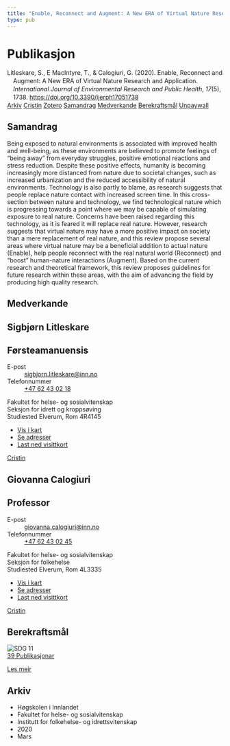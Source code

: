 ```yaml
---
title: "Enable, Reconnect and Augment: A New ERA of Virtual Nature Research and Application"
type: pub
---
```

<h1>Publikasjon</h1>
<article id="csl-bib-container-SGHHHZ4P" class="csl-bib-container">
  <div class="csl-bib-body" style="line-height: 1.35; padding-left: 1em; text-indent:-1em;">
  <div class="csl-entry">Litleskare, S., E MacIntyre, T., &amp; Calogiuri, G. (2020). Enable, Reconnect and Augment: A New ERA of Virtual Nature Research and Application. <i>International Journal of Environmental Research and Public Health</i>, <i>17</i>(5), 1738. <a href="https://doi.org/10.3390/ijerph17051738">https://doi.org/10.3390/ijerph17051738</a></div>
</div>
  <div class="csl-bib-buttons">
    <a href="#taxonomy-article-SGHHHZ4P" class="csl-bib-button">Arkiv</a>
    <a href="https://app.cristin.no/results/show.jsf?id=1801656" alt="Cristin URL" class="csl-bib-button">Cristin</a>
    <a href="http://zotero.org/groups/5022929/items/SGHHHZ4P" alt="Zotero URL" class="csl-bib-button">Zotero</a>
    <a href="#abstract-article-SGHHHZ4P" class="csl-bib-button">Samandrag</a>
    <a href="#contributors-article-SGHHHZ4P" class="csl-bib-button">Medverkande</a>
    <a href="#sdg-article-SGHHHZ4P" class="csl-bib-button">Berekraftsmål</a>
    <a href="https://www.mdpi.com/1660-4601/17/5/1738/pdf" class="csl-bib-button">Unpaywall</a>
  </div>
  <div id="csl-bib-meta-container-SGHHHZ4P"></div>
</article>
<div id="csl-bib-meta-SGHHHZ4P" class="csl-bib-meta">
  <article id="abstract-article-SGHHHZ4P" class="abstract-article">
    <h1>Samandrag</h1>
    Being exposed to natural environments is associated with improved health and well-being, as these environments are believed to promote feelings of “being away” from everyday struggles, positive emotional reactions and stress reduction. Despite these positive effects, humanity is becoming increasingly more distanced from nature due to societal changes, such as increased urbanization and the reduced accessibility of natural environments. Technology is also partly to blame, as research suggests that people replace nature contact with increased screen time. In this cross-section between nature and technology, we find technological nature which is progressing towards a point where we may be capable of simulating exposure to real nature. Concerns have been raised regarding this technology, as it is feared it will replace real nature. However, research suggests that virtual nature may have a more positive impact on society than a mere replacement of real nature, and this review propose several areas where virtual nature may be a beneficial addition to actual nature (Enable), help people reconnect with the real natural world (Reconnect) and “boost” human-nature interactions (Augment). Based on the current research and theoretical framework, this review proposes guidelines for future research within these areas, with the aim of advancing the field by producing high quality research.
  </article>
  <article id="contributors-article-SGHHHZ4P" class="contributors-article">
    <h1>Medverkande</h1>
    <div class="personas">
<div class="vrtx-hinn-person-card">
<div class="photo">
<i class="lar la-user-circle missing-person"></i>
</div>
<div class="info">
<hgroup><h1>Sigbjørn Litleskare</h1>
<h2>Førsteamanuensis</h2>
</hgroup><dl>
<dt>E-post</dt>
<dd>
<a href="mailto:sigbjorn.litleskare@inn.no">sigbjorn.litleskare@inn.no</a>
</dd>
<dt>Telefonnummer</dt>
<dd><a href="tel:+4762430218">
+47 62 43 02 18
</a></dd>
</dl>
<p>
Fakultet for helse- og sosialvitenskap<br>
Seksjon for idrett og kroppsøving<br>
Studiested Elverum,
Rom 4R4145
</p>
<ul class="vrtx-hinn-links">
<li><a href="https://www.google.com/maps?q=60.88156,11.53723">Vis i kart</a></li>
<li><a href="https://www.inn.no/finn-en-ansatt/sigbjorn-litleskare.html#vrtx-hinn-addresses">Se adresser</a></li>
<li><a href="https://www.inn.no/finn-en-ansatt/sigbjorn-litleskare.html?vrtx=vcf">Last ned visittkort</a></li>
</ul>
</div>
</div>
<a href="https://app.cristin.no/persons/show.jsf?id=477352" alt="Cristin URL" class="personas-cristin">Cristin</a>
</div> <div class="personas">
<div class="vrtx-hinn-person-card">
<div class="photo">
<i class="lar la-user-circle missing-person"></i>
</div>
<div class="info">
<hgroup><h1>Giovanna Calogiuri</h1>
<h2>Professor</h2>
</hgroup><dl>
<dt>E-post</dt>
<dd>
<a href="mailto:giovanna.calogiuri@inn.no">giovanna.calogiuri@inn.no</a>
</dd>
<dt>Telefonnummer</dt>
<dd><a href="tel:+4762430245">
+47 62 43 02 45
</a></dd>
</dl>
<p>
Fakultet for helse- og sosialvitenskap<br>
Seksjon for folkehelse<br>
Studiested Elverum,
Rom 4L3335
</p>
<ul class="vrtx-hinn-links">
<li><a href="https://www.google.com/maps?q=60.88177,11.53669">Vis i kart</a></li>
<li><a href="https://www.inn.no/finn-en-ansatt/giovanna-calogiuri.html#vrtx-hinn-addresses">Se adresser</a></li>
<li><a href="https://www.inn.no/finn-en-ansatt/giovanna-calogiuri.html?vrtx=vcf">Last ned visittkort</a></li>
</ul>
</div>
</div>
<a href="https://app.cristin.no/persons/show.jsf?id=358086" alt="Cristin URL" class="personas-cristin">Cristin</a>
</div>
  </article>
  <article id="sdg-article-SGHHHZ4P" class="sdg-article">
    <h1>Berekraftsmål</h1>
    <div class="sdg-container"><div id="sdg11" class="sdg">
<img src="{{< params subfolder >}}images/sdg/sdg11_no.png" class="image" alt="SDG 11">
<div class="sdg-overlay">
<a href="{{< params subfolder >}}no/archive/?sdg=11#archive" class="sdg-publication-count"><span>39</span> Publikasjonar</a>
<p><a href="https://www.fn.no/om-fn/fns-baerekraftsmaal/baerekraftige-byer-og-lokalsamfunn?lang=nno-NO" class="sdg-read-more">Les meir</a></p>
</div>
</div></div>
  </article>
  <article id="taxonomy-article-SGHHHZ4P" class="taxonomy-article">
    <h1>Arkiv</h1>
    <ul>
      <li>Høgskolen i Innlandet</li>
      <li>Fakultet for helse- og sosialvitenskap</li>
      <li>Institutt for folkehelse- og idrettsvitenskap</li>
      <li>2020</li>
      <li>Mars</li>
    </ul>
  </article>
</div>
